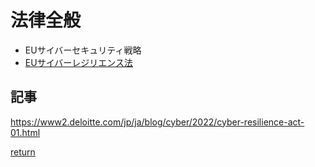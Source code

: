 # 法律全般

* EUサイバーセキュリティ戦略
* [EUサイバーレジリエンス法](./EU_Cyber_Resilience_Act.md)

## 記事
https://www2.deloitte.com/jp/ja/blog/cyber/2022/cyber-resilience-act-01.html

[return](../README.md)
